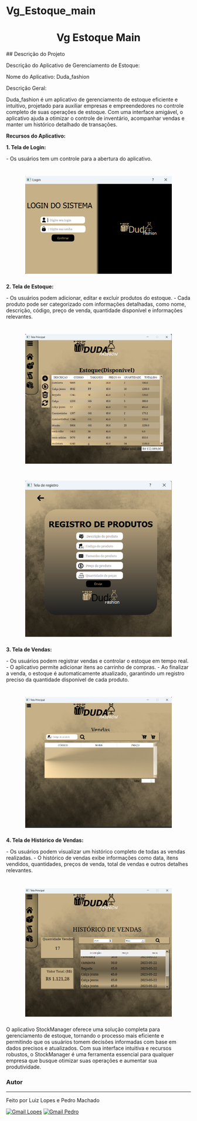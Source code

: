 # Vg_Estoque_main
<h1 align="center">Vg Estoque Main</h1>
## Descrição do Projeto
<p align="center"></p>
Descrição do Aplicativo de Gerenciamento de Estoque:

<p align="left">Nome do Aplicativo: Duda_fashion</p>

<bold>Descrição Geral:</bold>
<p align="left">Duda_fashion é um aplicativo de gerenciamento de estoque eficiente e intuitivo, projetado para auxiliar empresas e empreendedores no controle completo de suas operações de estoque. Com uma interface amigável, o aplicativo ajuda a otimizar o controle de inventário, acompanhar vendas e manter um histórico detalhado de transações.</p>

**Recursos do Aplicativo:**

**1. Tela de Login:**
<p align="left">- Os usuários tem um controle para a abertura do aplicativo.</p>
<h1 align="center">
  <img width="400px" alt="login" title="#NextLevelWeek" src="./img_exemlo/img_tela_de_login.png" />
</h1>

**2. Tela de Estoque:**
<p align="left">- Os usuários podem adicionar, editar e excluir produtos do estoque.
- Cada produto pode ser categorizado com informações detalhadas, como nome, descrição, código, preço de venda, quantidade disponível e informações relevantes.
</p>

<h1 align="center">
  <img width="400px" alt="login" title="#NextLevelWeek" src="./img_exemlo/tela_estoque.png" />
</h1>
<h1 align="center">
  <img width="400px" alt="login" title="#NextLevelWeek" src="./img_exemlo/tela_registro.png" />
</h1>

**3. Tela de Vendas:**
<p align="left">
- Os usuários podem registrar vendas e controlar o estoque em tempo real.
- O aplicativo permite adicionar itens ao carrinho de compras.
- Ao finalizar a venda, o estoque é automaticamente atualizado, garantindo um registro preciso da quantidade disponível de cada produto.
</p>

<h1 align="center">
  <img width="400px" alt="login" title="#NextLevelWeek" src="./img_exemlo/img_menu.png" />
</h1>

**4. Tela de Histórico de Vendas:**
<p align="left">
- Os usuários podem visualizar um histórico completo de todas as vendas realizadas.
- O histórico de vendas exibe informações como data, itens vendidos, quantidades, preços de venda, total de vendas e outros detalhes relevantes.
</p>

<h1 align="center">
  <img width="400px" alt="login" title="#NextLevelWeek" src="./img_exemlo/tela_historico.png" />
</h1>

<p align="left">
O aplicativo StockManager oferece uma solução completa para gerenciamento de estoque, tornando o processo mais eficiente e permitindo que os usuários tomem decisões informadas com base em dados precisos e atualizados. Com sua interface intuitiva e recursos robustos, o StockManager é uma ferramenta essencial para qualquer empresa que busque otimizar suas operações e aumentar sua produtividade.
 </p>

### Autor
---

Feito por Luiz Lopes e Pedro Machado

[![Gmail Lopes](https://img.shields.io/badge/-lglopes1789@gmail.com-c14438?style=flat-square&logo=Gmail&logoColor=white&link=mailto:lglopes1789@gmail.com)](mailto:lglopes1789@gmail.com)
[![Gmail Pedro](https://img.shields.io/badge/-pedro.machado.ag@gmail.com-c14438?style=flat-square&logo=Gmail&logoColor=white&link=mailto:pedro.machado.ag@gmail.com)](mailto:pedro.machado.ag@gmail.com)





